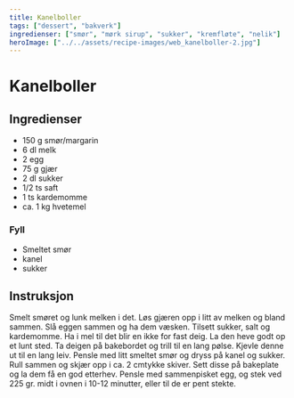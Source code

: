 ```yaml
---
title: Kanelboller
tags: ["dessert", "bakverk"]
ingredienser: ["smør", "mørk sirup", "sukker", "kremfløte", "nelik"]
heroImage: ["../../assets/recipe-images/web_kanelboller-2.jpg"]
---
```


# Kanelboller

## Ingredienser

- 150 g smør/margarin
- 6 dl melk
- 2 egg
- 75 g gjær
- 2 dl sukker
- 1/2 ts saft
- 1 ts kardemomme
- ca. 1 kg hvetemel

### Fyll

- Smeltet smør
- kanel
- sukker

## Instruksjon

Smelt smøret og lunk melken i det. Løs gjæren opp i litt av melken og bland sammen. Slå eggen sammen og ha dem væsken. Tilsett sukker, salt og kardemomme. Ha i mel til det blir en ikke for fast deig. La den heve godt op et lunt sted. Ta deigen på bakebordet og trill til en lang pølse. Kjevle denne ut til en lang leiv. Pensle med litt smeltet smør og dryss på kanel og sukker. Rull sammen og skjær opp i ca. 2 cmtykke skiver. Sett disse på bakeplate og la dem få en god etterhev. Pensle med sammenpisket egg, og stek ved 225 gr. midt i ovnen i 10-12 minutter, eller til de er pent stekte.
